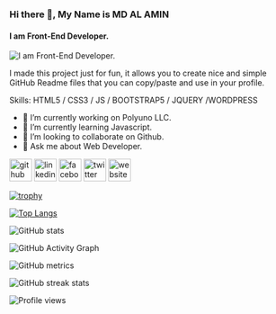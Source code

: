 ### Hi there 👋, My Name is MD AL AMIN
#### I am Front-End Developer.
![I am Front-End Developer.](https://scontent.fjsr6-1.fna.fbcdn.net/v/t1.6435-9/75114869_235453887425746_6086294667924602880_n.jpg?_nc_cat=111&ccb=1-5&_nc_sid=09cbfe&_nc_ohc=Zi8KPslIjFgAX-AG3Id&_nc_ht=scontent.fjsr6-1.fna&oh=00_AT-XTvlohRaNJoy_Y-TZdsEl8mFsb309wpVgNFoOHEbPUA&oe=6234381A)

I made this project just for fun, it allows you to create nice and simple GitHub Readme files that you can copy/paste and use in your profile.

Skills: HTML5 / CSS3 / JS / BOOTSTRAP5 / JQUERY /WORDPRESS

- 🔭 I’m currently working on Polyuno LLC. 
- 🌱 I’m currently learning Javascript. 
- 👯 I’m looking to collaborate on Github. 
- 💬 Ask me about Web Developer. 


[<img src='https://cdn.jsdelivr.net/npm/simple-icons@3.0.1/icons/github.svg' alt='github' height='40'>](https://github.com/alamin24nava)  [<img src='https://cdn.jsdelivr.net/npm/simple-icons@3.0.1/icons/linkedin.svg' alt='linkedin' height='40'>](https://www.linkedin.com/in/m-a-amin-55a74717b/)  [<img src='https://cdn.jsdelivr.net/npm/simple-icons@3.0.1/icons/facebook.svg' alt='facebook' height='40'>](https://www.facebook.com/maamin.nava)  [<img src='https://cdn.jsdelivr.net/npm/simple-icons@3.0.1/icons/twitter.svg' alt='twitter' height='40'>](https://twitter.com/MAAMIN62102066)  [<img src='https://cdn.jsdelivr.net/npm/simple-icons@3.0.1/icons/icloud.svg' alt='website' height='40'>](https://wpamin.xyz/)  

[![trophy](https://github-profile-trophy.vercel.app/?username=alamin24nava)](https://github.com/ryo-ma/github-profile-trophy)

[![Top Langs](https://github-readme-stats.vercel.app/api/top-langs/?username=alamin24nava)](https://github.com/anuraghazra/github-readme-stats)

![GitHub stats](https://github-readme-stats.vercel.app/api?username=alamin24nava&show_icons=true&count_private=true)  

![GitHub Activity Graph](https://activity-graph.herokuapp.com/graph?username=alamin24nava)  

![GitHub metrics](https://metrics.lecoq.io/alamin24nava)  

![GitHub streak stats](https://github-readme-streak-stats.herokuapp.com/?user=alamin24nava)  

![Profile views](https://gpvc.arturio.dev/alamin24nava)  
